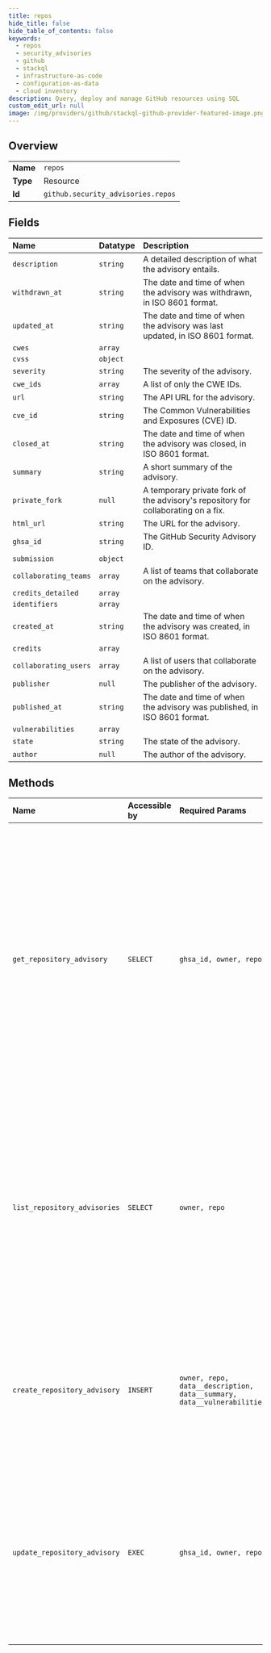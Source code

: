 ```yaml
---
title: repos
hide_title: false
hide_table_of_contents: false
keywords:
  - repos
  - security_advisories
  - github    
  - stackql
  - infrastructure-as-code
  - configuration-as-data
  - cloud inventory
description: Query, deploy and manage GitHub resources using SQL
custom_edit_url: null
image: /img/providers/github/stackql-github-provider-featured-image.png
---
```

  
    

## Overview
<table><tbody>
<tr><td><b>Name</b></td><td><code>repos</code></td></tr>
<tr><td><b>Type</b></td><td>Resource</td></tr>
<tr><td><b>Id</b></td><td><code>github.security_advisories.repos</code></td></tr>
</tbody></table>

## Fields
| Name | Datatype | Description |
|:-----|:---------|:------------|
| `description` | `string` | A detailed description of what the advisory entails. |
| `withdrawn_at` | `string` | The date and time of when the advisory was withdrawn, in ISO 8601 format. |
| `updated_at` | `string` | The date and time of when the advisory was last updated, in ISO 8601 format. |
| `cwes` | `array` |  |
| `cvss` | `object` |  |
| `severity` | `string` | The severity of the advisory. |
| `cwe_ids` | `array` | A list of only the CWE IDs. |
| `url` | `string` | The API URL for the advisory. |
| `cve_id` | `string` | The Common Vulnerabilities and Exposures (CVE) ID. |
| `closed_at` | `string` | The date and time of when the advisory was closed, in ISO 8601 format. |
| `summary` | `string` | A short summary of the advisory. |
| `private_fork` | `null` | A temporary private fork of the advisory's repository for collaborating on a fix. |
| `html_url` | `string` | The URL for the advisory. |
| `ghsa_id` | `string` | The GitHub Security Advisory ID. |
| `submission` | `object` |  |
| `collaborating_teams` | `array` | A list of teams that collaborate on the advisory. |
| `credits_detailed` | `array` |  |
| `identifiers` | `array` |  |
| `created_at` | `string` | The date and time of when the advisory was created, in ISO 8601 format. |
| `credits` | `array` |  |
| `collaborating_users` | `array` | A list of users that collaborate on the advisory. |
| `publisher` | `null` | The publisher of the advisory. |
| `published_at` | `string` | The date and time of when the advisory was published, in ISO 8601 format. |
| `vulnerabilities` | `array` |  |
| `state` | `string` | The state of the advisory. |
| `author` | `null` | The author of the advisory. |
## Methods
| Name | Accessible by | Required Params | Description |
|:-----|:--------------|:----------------|:------------|
| `get_repository_advisory` | `SELECT` | `ghsa_id, owner, repo` | Get a repository security advisory using its GitHub Security Advisory (GHSA) identifier.<br />You can access any published security advisory on a public repository.<br />You must authenticate using an access token with the `repo` scope or `repository_advisories:read` permission<br />in order to get a published security advisory in a private repository, or any unpublished security advisory that you have access to.<br /><br />You can access an unpublished security advisory from a repository if you are a security manager or administrator of that repository, or if you are a<br />collaborator on the security advisory. |
| `list_repository_advisories` | `SELECT` | `owner, repo` | Lists security advisories in a repository.<br />You must authenticate using an access token with the `repo` scope or `repository_advisories:read` permission<br />in order to get published security advisories in a private repository, or any unpublished security advisories that you have access to.<br /><br />You can access unpublished security advisories from a repository if you are a security manager or administrator of that repository, or if you are a collaborator on any security advisory. |
| `create_repository_advisory` | `INSERT` | `owner, repo, data__description, data__summary, data__vulnerabilities` | Creates a new repository security advisory.<br />You must authenticate using an access token with the `repo` scope or `repository_advisories:write` permission to use this endpoint.<br /><br />In order to create a draft repository security advisory, you must be a security manager or administrator of that repository. |
| `update_repository_advisory` | `EXEC` | `ghsa_id, owner, repo` | Update a repository security advisory using its GitHub Security Advisory (GHSA) identifier.<br />You must authenticate using an access token with the `repo` scope or `repository_advisories:write` permission to use this endpoint.<br /><br />In order to update any security advisory, you must be a security manager or administrator of that repository,<br />or a collaborator on the repository security advisory. |
